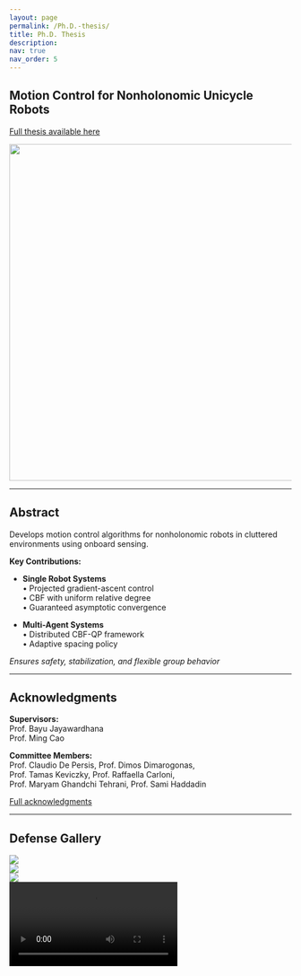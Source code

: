 ```yaml
---
layout: page
permalink: /Ph.D.-thesis/
title: Ph.D. Thesis
description: 
nav: true
nav_order: 5
---
```


## Motion Control for Nonholonomic Unicycle Robots  
[Full thesis available here](https://research.rug.nl/en/publications/motion-control-for-nonholonomic-unicycle-robots)

<center>
  <img src="/assets/img/cover-all.png" width="600"/>
</center>

---

## Abstract  

Develops motion control algorithms for nonholonomic robots in cluttered environments using onboard sensing.

**Key Contributions:**
- **Single Robot Systems**  
  • Projected gradient-ascent control  
  • CBF with uniform relative degree  
  • Guaranteed asymptotic convergence  

- **Multi-Agent Systems**  
  • Distributed CBF-QP framework  
  • Adaptive spacing policy  

*Ensures safety, stabilization, and flexible group behavior*

---

## Acknowledgments  

**Supervisors:**  
Prof. Bayu Jayawardhana  
Prof. Ming Cao  

**Committee Members:**  
Prof. Claudio De Persis, Prof. Dimos Dimarogonas,  
Prof. Tamas Keviczky, Prof. Raffaella Carloni,  
Prof. Maryam Ghandchi Tehrani, Prof. Sami Haddadin  

[Full acknowledgments](https://yourdomain.com/assets/pdf/acknowledge.pdf)

---

## Defense Gallery

<div class="row">
  <div class="col-sm-4">
    <img src="/assets/img/news/phd_1.jpg" class="img-fluid rounded">
  </div>
  <div class="col-sm-4">
    <img src="/assets/img/news/phd.jpg" class="img-fluid rounded">
  </div>
  <div class="col-sm-4">
    <img src="/assets/img/news/phd_3.jpg" class="img-fluid rounded">
  </div>
</div>

<div class="mt-3">
  <video controls class="img-fluid rounded">
    <source src="/assets/video/defence.mp4" type="video/mp4">
  </video>
</div>